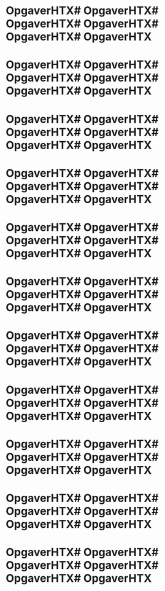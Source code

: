 # OpgaverHTX# OpgaverHTX# OpgaverHTX# OpgaverHTX# OpgaverHTX# OpgaverHTX
# OpgaverHTX# OpgaverHTX# OpgaverHTX# OpgaverHTX# OpgaverHTX# OpgaverHTX
# OpgaverHTX# OpgaverHTX# OpgaverHTX# OpgaverHTX# OpgaverHTX# OpgaverHTX
# OpgaverHTX# OpgaverHTX# OpgaverHTX# OpgaverHTX# OpgaverHTX# OpgaverHTX
# OpgaverHTX# OpgaverHTX# OpgaverHTX# OpgaverHTX# OpgaverHTX# OpgaverHTX
# OpgaverHTX# OpgaverHTX# OpgaverHTX# OpgaverHTX# OpgaverHTX# OpgaverHTX
# OpgaverHTX# OpgaverHTX# OpgaverHTX# OpgaverHTX# OpgaverHTX# OpgaverHTX
# OpgaverHTX# OpgaverHTX# OpgaverHTX# OpgaverHTX# OpgaverHTX# OpgaverHTX
# OpgaverHTX# OpgaverHTX# OpgaverHTX# OpgaverHTX# OpgaverHTX# OpgaverHTX
# OpgaverHTX# OpgaverHTX# OpgaverHTX# OpgaverHTX# OpgaverHTX# OpgaverHTX
# OpgaverHTX# OpgaverHTX# OpgaverHTX# OpgaverHTX# OpgaverHTX# OpgaverHTX